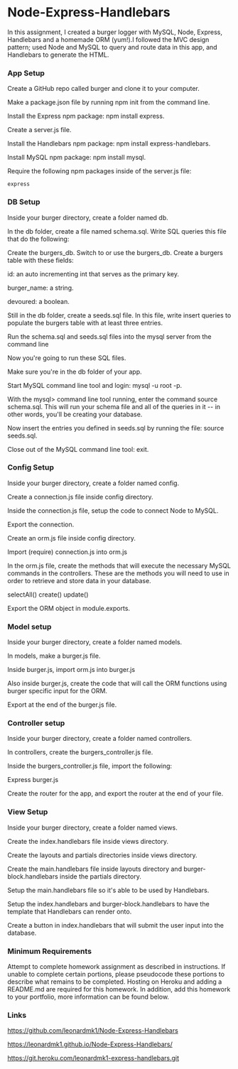 # Node-Express-Handlebars

In this assignment, I created a burger logger with MySQL, Node, Express, Handlebars and a homemade ORM (yum!).I followed the MVC design pattern; used Node and MySQL to query and route data in this app, and Handlebars to generate the HTML.

### App Setup

Create a GitHub repo called burger and clone it to your computer.

Make a package.json file by running npm init from the command line.

Install the Express npm package: npm install express.

Create a server.js file.

Install the Handlebars npm package: npm install express-handlebars.

Install MySQL npm package: npm install mysql.

Require the following npm packages inside of the server.js file:

    express

### DB Setup

Inside your burger directory, create a folder named db.


In the db folder, create a file named schema.sql. Write SQL queries this file that do the following:

Create the burgers_db.
Switch to or use the burgers_db.
Create a burgers table with these fields:

id: an auto incrementing int that serves as the primary key.

burger_name: a string.

devoured: a boolean.

Still in the db folder, create a seeds.sql file. In this file, write insert queries to populate the burgers table with at least three entries.

Run the schema.sql and seeds.sql files into the mysql server from the command line

Now you're going to run these SQL files.

Make sure you're in the db folder of your app.

Start MySQL command line tool and login: mysql -u root -p.

With the mysql> command line tool running, enter the command source schema.sql. This will run your schema file and all of the queries in it -- in other words, you'll be creating your database.

Now insert the entries you defined in seeds.sql by running the file: source seeds.sql.

Close out of the MySQL command line tool: exit.

### Config Setup

Inside your burger directory, create a folder named config.

Create a connection.js file inside config directory.

Inside the connection.js file, setup the code to connect Node to MySQL.

Export the connection.

Create an orm.js file inside config directory.

Import (require) connection.js into orm.js

In the orm.js file, create the methods that will execute the necessary MySQL commands in the controllers. These are the methods you will need to use in order to retrieve and store data in your database.

selectAll()
create()
update()

Export the ORM object in module.exports.

### Model setup

Inside your burger directory, create a folder named models.

In models, make a burger.js file.

Inside burger.js, import orm.js into burger.js

Also inside burger.js, create the code that will call the ORM functions using burger specific input for the ORM.

Export at the end of the burger.js file.

### Controller setup

Inside your burger directory, create a folder named controllers.

In controllers, create the burgers_controller.js file.

Inside the burgers_controller.js file, import the following:

Express
burger.js

Create the router for the app, and export the router at the end of your file.

### View Setup

Inside your burger directory, create a folder named views.

Create the index.handlebars file inside views directory.

Create the layouts and partials directories inside views directory.

Create the main.handlebars file inside layouts directory and burger-block.handlebars inside the partials directory.

Setup the main.handlebars file so it's able to be used by Handlebars.

Setup the index.handlebars and burger-block.handlebars to have the template that Handlebars can render onto.


Create a button in index.handlebars that will submit the user input into the database.

### Minimum Requirements

Attempt to complete homework assignment as described in instructions. If unable to complete certain portions, please pseudocode these portions to describe what remains to be completed. Hosting on Heroku and adding a README.md are required for this homework. In addition, add this homework to your portfolio, more information can be found below.

### Links

https://github.com/leonardmk1/Node-Express-Handlebars 

https://leonardmk1.github.io/Node-Express-Handlebars/

https://git.heroku.com/leonardmk1-express-handlebars.git